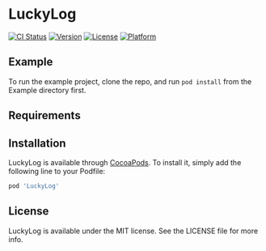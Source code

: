 # LuckyLog

[![CI Status](https://img.shields.io/travis/Lucky/LuckyLog.svg?style=flat)](https://travis-ci.org/Lucky/LuckyLog)
[![Version](https://img.shields.io/cocoapods/v/LuckyLog.svg?style=flat)](https://cocoapods.org/pods/LuckyLog)
[![License](https://img.shields.io/cocoapods/l/LuckyLog.svg?style=flat)](https://cocoapods.org/pods/LuckyLog)
[![Platform](https://img.shields.io/cocoapods/p/LuckyLog.svg?style=flat)](https://cocoapods.org/pods/LuckyLog)

## Example

To run the example project, clone the repo, and run `pod install` from the Example directory first.

## Requirements

## Installation

LuckyLog is available through [CocoaPods](https://cocoapods.org). To install
it, simply add the following line to your Podfile:

```ruby
pod 'LuckyLog'
```

## License

LuckyLog is available under the MIT license. See the LICENSE file for more info.
